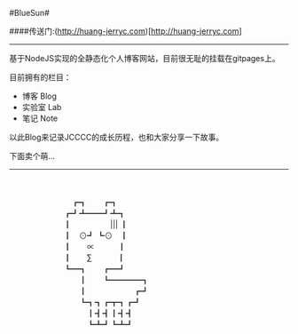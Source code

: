 #BlueSun#

####传送门:(http://huang-jerryc.com)[http://huang-jerryc.com]

-----

基于NodeJS实现的全静态化个人博客网站，目前很无耻的挂载在gitpages上。
 
目前拥有的栏目：

+ 博客 Blog
+ 实验室 Lab
+ 笔记 Note

以此Blog来记录JCCCC的成长历程，也和大家分享一下故事。

下面卖个萌...

----
<p class="">
<br>
<br>　　　　　　　　┏┓　　┏┓ 
<br>　　　　　　　┏┛┻━━┛┻┓ 
<br>　　　　　　　┃　　　　　||| ┃ 
<br>　　　　　　　┃　⊙┛ ┗⊙　┃ 
<br>　　　　　　　┃　　∝　　　┃ 
<br>　　　　　　　┃　　∑　 　　┃ 
<br>　　　　　　　┗━┓　　┏━┛ 
<br>　　　　　　　　　┃　　┗━━━━┓ 
<br>　　　　　　　　　┃　　　　　　┏┛ 
<br>　　　　　　　　　┗┓┓┏┳┓┏┛ 
<br>　　　　　　　　　　┃┫┫┃┫┫ 
<br>　　　　　　　　　　┗┻┛┗┻┛
